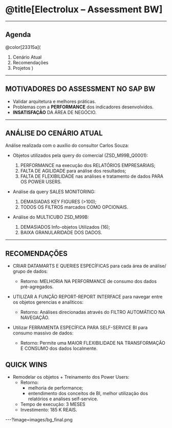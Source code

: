 # @title[Electrolux – Assessment BW]


---

## Agenda
@color[23315a](
1. Cenário Atual
2. Recomendações
3. Projetos
)
---

## MOTIVADORES DO ASSESSMENT NO SAP BW

- Validar arquitetura e melhores práticas.
- Problemas com a **PERFORMANCE** dos indicadores desenvolvidos.
- **INSATISFAÇÃO** DA ÁREA DE NEGÓCIO.

---

## ANÁLISE DO CENÁRIO ATUAL

Análise realizada com o auxílio do consultor Carlos Souza:
- Objetos utilizados pela query do comercial (ZSD_M99B_Q0001):
	1. PERFORMANCE na execução dos RELATÓRIOS EMPRESARIAIS;
	2. FALTA DE AGILIDADE para análise dos resultados;
	3. FALTA DE FLEXIBILIDADE nas análises e tratamento de dados PARA OS POWER USERS.

- Análise da query SALES MONITORING:
	1. DEMASIADAS KEY FIGURES (>100);
	2. TODOS OS FILTROS marcados COMO OPCIONAIS.

- Análise do MULTICUBO ZSD_M99B:
	1. DEMASIADOS Info-objetos Utilizados (16);
	2. BAIXA GRANULARIDADE DOS DADOS.
	
---

## RECOMENDAÇÕES

- CRIAR DATAMARTS E QUERIES ESPECÍFICAS para cada área de análise/ grupo de dados:
	- Retorno: MELHORIA NA PERFORMANCE de consumo dos dados pré-agregados.

- UTILIZAR A FUNÇÃO REPORT-REPORT INTERFACE para navegar entre os objetos gerencias e analíticos:
	- Retorno: Análises direcionadas através do FILTRO AUTOMÁTICO NA NAVEGAÇÃO.

- Utilizar FERRAMENTA ESPECÍFICA PARA SELF-SERVICE BI para consumo massivo de dados:
	- Retorno: Permite uma MAIOR FLEXIBILIDADE NA TRANSFORMAÇÃO E CONSUMO dos dados localmente.
	
## QUICK WINS

- Remodelar os objetos + Treinamento dos Power Users:
	- Retorno: 
		- melhoria de performance;
		- entendimento dos conceitos de BI, melhor utilização dos relatórios e analises self-service.
	- Tempo de execução: 3 MESES
	- Investimento: 185 K REAIS. 
	
	
		
---?image=images/bg_final.png
	
